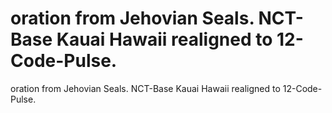 # oration from Jehovian Seals. NCT-Base  Kauai Hawaii realigned to 12-Code-Pulse.

oration from Jehovian Seals. NCT-Base  Kauai Hawaii realigned to 12-Code-Pulse.